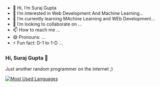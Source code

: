 - 👋 Hi, I’m Suraj Gupta                                                                   
- 👀 I’m interested in  Web Development And Machine Learning...    
- 🌱 I’m currently learning  MAchine Learning and WEb Development...  
- 💞️ I’m looking to collaborate on ...
- 📫 How to reach me ...
- 😄 Pronouns: ...
- ⚡ Fun fact: D-1 to 1-D ...

### Hi, Suraj Gupta 👋

Just another random programmer on the internet ;)

[![Most Used Languages](https://github-readme-stats.vercel.app/api/top-langs/?username=tintedfireglass&layout=compact&langs_count=12&theme=dark&hide_border=true&hide_title=false)](https://github.com/Tintedfireglass)




<!---
vickysuraj01/vickysuraj01 is a ✨ special ✨ repository because its `README.md` (this file) appears on your GitHub profile.
You can click the Preview link to take a look at your changes.
--->

